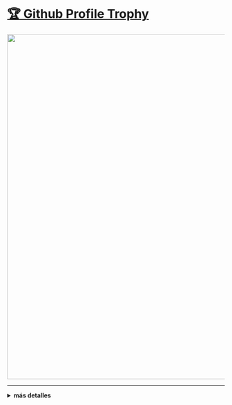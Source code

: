 <a href="https://github.com/Luamcho/github-profile-trophy"><h1>🏆 Github Profile Trophy</h1>
  <img width=800 src="https://github-profile-trophy.vercel.app/?username=Luamcho&column=8&theme=gruvbox&no-frame=true"/>
</a>

---

<details>
<summary><b>más detalles</b></summary>
  
<h1>Populares</h1>

[![LEL](https://github-readme-stats.vercel.app/api/pin/?username=Luamcho&repo=LEL-discord-bot&theme=monokai)](https://github.com/Luamcho/LEL-discord-bot)

[![lazyhub](https://github-readme-stats.vercel.app/api/pin/?username=Luamcho&repo=google-telegram-bot&theme=monokai)](https://github.com/Luamcho/google-telegram-bot)

[![lazyhub](https://github-readme-stats.vercel.app/api/pin/?username=Luamcho&repo=Luamcho.github.io&theme=monokai)](https://github.com/Luamcho/google-telegram-bot)

</details>
